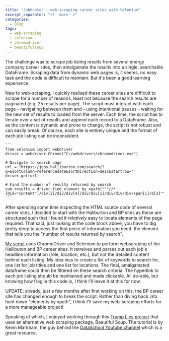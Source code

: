 ```yaml
---
title: "JobHunter - web-scraping career sites with Selenium"
excerpt_separator: "<!--more-->"
categories:
  - Blog
tags:
  - web-scraping
  - selenium
  - chromedriver
  - beautifulsoup
---
```


The challenge was to scrape job listing results from several energy company career sites, then amalgamate the results into a single, searchable DataFrame. Scraping data from dynamic web pages is, it seems, no easy task and the code is difficult to maintain. But it's been a good learning experience.

New to web-scraping, I quickly realised these career sites are difficult to scrape for a number of reasons, least not because the search results are paginated (e.g. 25 results per page). The script must interact with each page - navigating between them and - using intentional pauses - waiting for the new set of results to loaded from the server. Each time, the script has to iterate over a set of results and append each record to a DataFrame. Also, as the content is dynamic and prone to change, the script is not robust and can easily break. Of course, each site is entirely unique and the format of each job listing can be inconsistent.

    ```
	from selenium import webdriver
	driver = webdriver.Chrome("C:/webdrivers/chromedriver.exe")
	
	# Navigate to search page
    url = "https://jobs.halliburton.com/search/?q=&sortColumn=referencedate&sortDirection=desc&startrow="
    driver.get(url)

    # Find the number of results returned by search
    num_results = driver.find_element_by_xpath("""//*[@id="content"]/div[2]/div/div[4]/div/div[1]/div/div/div/span[1]/b[2]""")
	```

After spending some time inspecting the HTML source code of several career sites, I decided to start with the Haliburton and BP sites as these are structured such that I found it <i>relatively</i> easy to locate elements of the page required. That said, just looking at the code block above, you have to dig pretty deep to access the first piece of information you need: the element that tells you the "number of results returned by search".

<a href="https://github.com/awgeo/JobHunter" target="_blank">My script</a> uses ChromeDriver and Selenium to perform webscraping of the Hallibuton and BP career sites. It retreives and parses out each job's headline information (role, location, etc.), but not the detailed content behind each listing. My idea was to create a list of keywords to search for, one list for job titles and one list for locations. The final, amalgamated dataframe could then be filtered on these search criteria. The hyperlink to each job listing should be maintained and made clickable. All do-able, but knowing how fragile this code is, I think I'll leave it at this for now.

UPDATE: already, just a few months after first working on this, the BP career site has changed enough to break the script. Rather than diving back into hunt down "elements by xpath", I think I'll save my web-scraping efforts for a more manageable project!

Speaking of which, I enjoyed working through this <a href="https://notebooks.azure.com/awgeo/projects/trump-lies" target="_blank">Trump Lies project</a> that uses an alternative web scraping package, Beautiful Soup. The tutorial is by Kevin Markham, the guy behind the <a href="https://www.youtube.com/user/dataschool" target="_blank">DataSchool Youtube channel</a> which is a great resource.